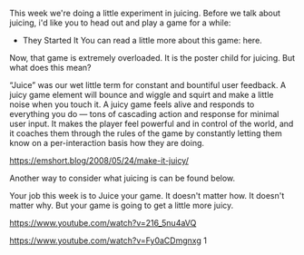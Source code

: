 This week we're doing a little experiment in juicing. Before we talk about juicing, i'd like you to head out and play a game for a while: 

- They Started It You can read a little more about this game: here.

Now, that game is extremely overloaded. It is the poster child for juicing. But what does this mean? 

“Juice” was our wet little term for constant and bountiful user feedback. A juicy game element will bounce and wiggle and squirt and make a little noise when you touch it. A juicy game feels alive and responds to everything you do — tons of cascading action and response for minimal user input. It makes the player feel powerful and in control of the world, and it coaches them through the rules of the game by constantly letting them know on a per-interaction basis how they are doing.

https://emshort.blog/2008/05/24/make-it-juicy/

Another way to consider what juicing is can be found below.

Your job this week is to Juice your game. It doesn't matter how. It doesn't matter why. But your game is going to get a little more juicy.

https://www.youtube.com/watch?v=216_5nu4aVQ

https://www.youtube.com/watch?v=Fy0aCDmgnxg
1

